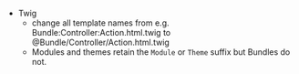 
 - Twig
   - change all template names from e.g. Bundle:Controller:Action.html.twig to @Bundle/Controller/Action.html.twig
   - Modules and themes retain the `Module` or `Theme` suffix but Bundles do not.
